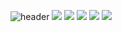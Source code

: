 ![header](https://capsule-render.vercel.app/api?type=waving&color=gradient&height=100&animation=fadeIn&section=footer&text=🚗🚘🚛&fontAlign=70)
![](http://github-profile-summary-cards.vercel.app/api/cards/profile-details?username=ledu1017&theme=default)
![](http://github-profile-summary-cards.vercel.app/api/cards/repos-per-language?username=ledu1017&theme=default)
![](http://github-profile-summary-cards.vercel.app/api/cards/most-commit-language?username=ledu1017&theme=default)
![](http://github-profile-summary-cards.vercel.app/api/cards/stats?username=ledu1017&theme=default)
![](http://github-profile-summary-cards.vercel.app/api/cards/productive-time?username=ledu1017&theme=default&utcOffset=8)

<!--
**ledu1017/ledu1017** is a ✨ _special_ ✨ repository because its `README.md` (this file) appears on your GitHub profile.

Here are some ideas to get you started:

- 🔭 I’m currently working on ...
- 🌱 I’m currently learning ...
- 👯 I’m looking to collaborate on ...
- 🤔 I’m looking for help with ...
- 💬 Ask me about ...
- 📫 How to reach me: ...
- 😄 Pronouns: ...
- ⚡ Fun fact: ...
-->
